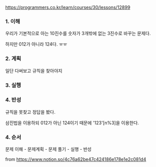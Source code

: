https://programmers.co.kr/learn/courses/30/lessons/12899

### 1. 이해

우리가 기본적으로 아는 10진수를 숫자가 3개밖에 없는 3진수로 바꾸는 문제다.

하지만 012가 아니라 124다. ㅠㅠ

### 2. 계획

일단 다써보고 규칙을 찾아야지

### 3. 실행



### 4. 반성

규칙을 못찾고 정답을 봤다.

삼진법을 이용하되 012가 아닌 124이기 때문에 '123'[n%3]을 이용한다.


### 4. 순서

문제 이해 - 문제계획 - 문제 풀기 - 실행 - 반성


from https://www.notion.so/4c76a62be47c424186e178e1e2c081d4
